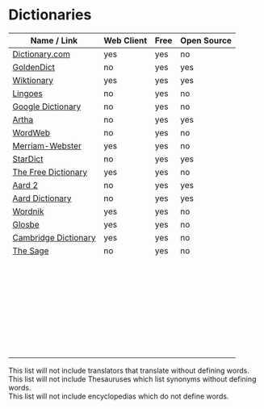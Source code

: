 # Dictionaries

| Name / Link                                                                                                                | Web Client | Free | Open Source |
| -------------------------------------------------------------------------------------------------------------------------- | ---------- | ---- | ----------- |
| [Dictionary.com](https://www.dictionary.com/)                                                                              | yes        | yes  | no          |
| [GoldenDict](http://goldendict.org/)                                                                                       | no         | yes  | yes         |
| [Wiktionary](https://www.wiktionary.org/)                                                                                  | yes        | yes  | yes         |
| [Lingoes](http://www.lingoes.net/en/index.html)                                                                            | no         | yes  | no          |
| [Google Dictionary](https://chrome.google.com/webstore/detail/google-dictionary-by-goog/mgijmajocgfcbeboacabfgobmjgjcoja/) | no         | yes  | no          |
| [Artha](https://sourceforge.net/projects/artha/)                                                                           | no         | yes  | yes         |
| [WordWeb](https://wordweb.info/)                                                                                           | no         | yes  | no          |
| [Merriam-Webster](https://www.merriam-webster.com/)                                                                        | yes        | yes  | no          |
| [StarDict](http://stardict-4.sourceforge.net/)                                                                             | no         | yes  | yes         |
| [The Free Dictionary](http://www.thefreedictionary.com/)                                                                   | yes        | yes  | no          |
| [Aard 2](http://aarddict.org/)                                                                                             | no         | yes  | yes         |
| [Aard Dictionary](http://aarddict.org/1/)                                                                                  | no         | yes  | yes         |
| [Wordnik](https://www.wordnik.com/)                                                                                        | yes        | yes  | no          |
| [Glosbe](https://glosbe.com/)                                                                                              | yes        | yes  | no          |
| [Cambridge Dictionary](https://dictionary.cambridge.org/)                                                                  | yes        | yes  | no          |
| [The Sage](https://www.sequencepublishing.com/1/thesage/thesage.html)                                                      | no         | yes  | no          |
| []() |  |  |  |
| []() |  |  |  |
| []() |  |  |  |
| []() |  |  |  |
| []() |  |  |  |
| []() |  |  |  |
| []() |  |  |  |
| []() |  |  |  |
| []() |  |  |  |
| []() |  |  |  |
| []() |  |  |  |
| []() |  |  |  |
| []() |  |  |  |
| []() |  |  |  |
| []() |  |  |  |
| []() |  |  |  |
| []() |  |  |  |
| []() |  |  |  |
| []() |  |  |  |
| []() |  |  |  |
| []() |  |  |  |
| []() |  |  |  |
| []() |  |  |  |
| []() |  |  |  |
| []() |  |  |  |
| []() |  |  |  |
| []() |  |  |  |
| []() |  |  |  |
| []() |  |  |  |
| []() |  |  |  |
| []() |  |  |  |
| []() |  |  |  |
| []() |  |  |  |

This list will not include translators that translate without defining words.  
This list will not include Thesauruses which list synonyms without defining words.  
This list will not include encyclopedias which do not define words.
